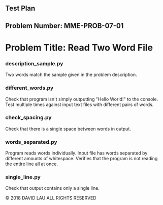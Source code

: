 Test Plan
---------
Problem Number: MME-PROB-07-01
------------------------------

Problem Title: Read Two Word File
=================================

### description_sample.py

Two words match the sample given in the problem description.

### different_words.py

Check that program isn't simply outputting "Hello World!" to the console. Test multiple times against input text files with different pairs of words.

### check_spacing.py

Check that there is a single space between words in output.

### words_separated.py

Program reads words individually. Input file has words separated by different amounts of whitespace. Verifies that the program is not reading the entire line all at once.

### single_line.py

Check that output contains only a single line.

© 2018 DAVID LAU ALL RIGHTS RESERVED

